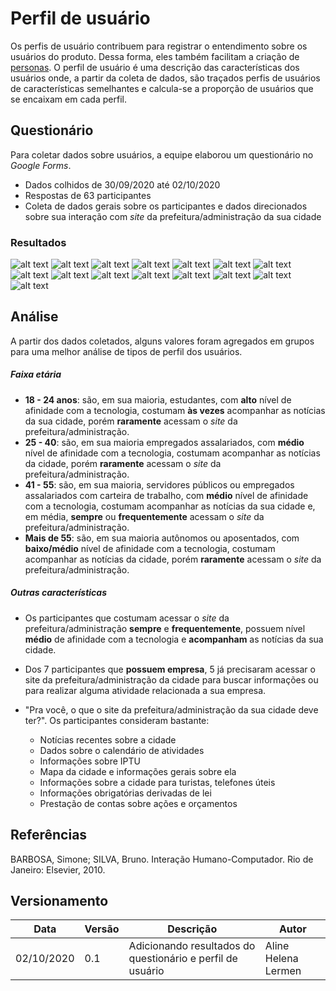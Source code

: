 # Perfil de usuário
Os perfis de usuário contribuem para registrar o entendimento sobre os usuários do produto. Dessa forma, eles também facilitam a criação de [personas](personas.md).
O perfil de usuário é uma descrição das características dos usuários onde, a partir da coleta de dados, são traçados perfis de usuários de características semelhantes e calcula-se a proporção de usuários que se encaixam em cada perfil.


## Questionário
Para coletar dados sobre usuários, a equipe elaborou um questionário no *Google Forms*.
* Dados colhidos de 30/09/2020 até 02/10/2020
* Respostas de 63 participantes
* Coleta de dados gerais sobre os participantes e dados direcionados sobre sua interação com *site* da prefeitura/administração da sua cidade


### Resultados
![alt text](../img/questionario/questionario_01.png) 
![alt text](../img/questionario/questionario_02.png)
![alt text](../img/questionario/questionario_03.png)
![alt text](../img/questionario/questionario_04.png)
![alt text](../img/questionario/questionario_05.png)
![alt text](../img/questionario/questionario_06.png)
![alt text](../img/questionario/questionario_07.png)
![alt text](../img/questionario/questionario_08.png)
![alt text](../img/questionario/questionario_09.png)
![alt text](../img/questionario/questionario_10.png)
![alt text](../img/questionario/questionario_11.png)
![alt text](../img/questionario/questionario_12.png)
![alt text](../img/questionario/questionario_13.png)
![alt text](../img/questionario/questionario_14.png)
![alt text](../img/questionario/questionario_15.png)


## Análise
A partir dos dados coletados, alguns valores foram agregados em grupos para uma melhor análise de tipos de perfil dos usuários.

##### **Faixa etária**  
* **18 - 24 anos**: são, em sua maioria, estudantes, com **alto** nível de afinidade com a tecnologia, costumam **às vezes** acompanhar as notícias da sua cidade, porém **raramente** acessam o *site* da prefeitura/administração.  
* **25 - 40**: são, em sua maioria empregados assalariados, com **médio** nível de afinidade com a tecnologia, costumam acompanhar as notícias da cidade, porém **raramente** acessam o *site* da prefeitura/administração.  
* **41 - 55**: são, em sua maioria, servidores públicos ou empregados assalariados com carteira de trabalho, com **médio** nível de afinidade com a tecnologia, costumam acompanhar as notícias da sua cidade e, em média, **sempre** ou **frequentemente** acessam o *site* da prefeitura/administração.  
* **Mais de 55**: são, em sua maioria autônomos ou aposentados, com **baixo/médio** nível de afinidade com a tecnologia, costumam acompanhar as notícias da cidade, porém **raramente** acessam o *site* da prefeitura/administração.  

##### Outras características
* Os participantes que costumam acessar o *site* da prefeitura/administração **sempre** e **frequentemente**, possuem nível **médio** de afinidade com a tecnologia e **acompanham** as notícias da sua cidade.

* Dos 7 participantes que **possuem empresa**, 5 já precisaram acessar o site da prefeitura/administração da cidade para buscar informações ou para realizar alguma atividade relacionada a sua empresa.

* "Pra você, o que o site da prefeitura/administração da sua cidade deve ter?". Os participantes consideram bastante:
  * Notícias recentes sobre a cidade
  * Dados sobre o calendário de atividades
  * Informações sobre IPTU
  * Mapa da cidade e informações gerais sobre ela
  * Informações sobre a cidade para turistas, telefones úteis
  * Informações obrigatórias derivadas de lei
  * Prestação de contas sobre ações e orçamentos

## Referências
BARBOSA, Simone; SILVA, Bruno. Interação Humano-Computador. Rio de Janeiro: Elsevier, 2010.


## Versionamento
| Data | Versão | Descrição | Autor |
|------|------|------|------|
|02/10/2020|0.1|Adicionando resultados do questionário e perfil de usuário|Aline Helena Lermen|